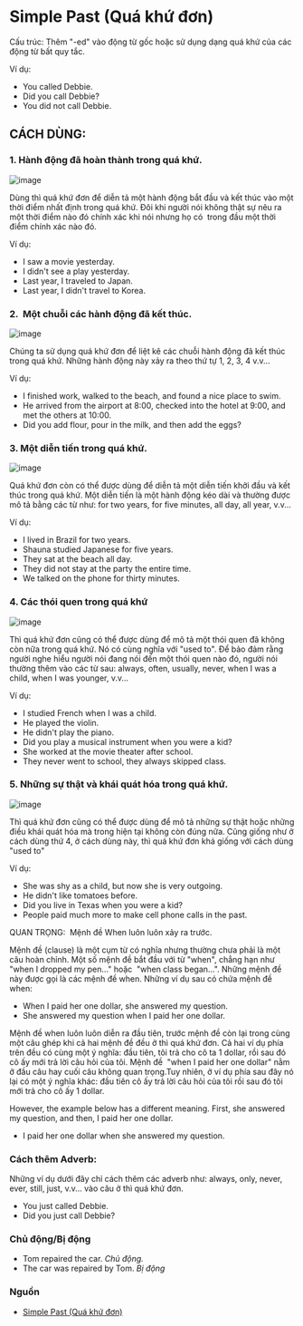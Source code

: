 # Simple Past (Quá khứ đơn)

Cấu trúc: Thêm "-ed" vào động từ gốc hoặc sử dụng dạng quá khứ của các động từ bất quy tắc.

Ví dụ:

-   You called Debbie.
-   Did you call Debbie?
-   You did not call Debbie.

## CÁCH DÙNG:

### 1. Hành động đã hoàn thành trong quá khứ.

![image](https://scontent.fhan17-1.fna.fbcdn.net/v/t39.30808-6/454033047_8000079373406458_4217554956186972699_n.jpg?_nc_cat=100&ccb=1-7&_nc_sid=350b3d&_nc_ohc=UY9AACBbPw8Q7kNvgFzCm7h&_nc_zt=23&_nc_ht=scontent.fhan17-1.fna&_nc_gid=As1koKGKEjfiC69JGhmleTv&oh=00_AYDo_lmU9ixN_utUYZ7FAMqmQvQYI839-Tt6fawOyXVjcg&oe=6761AECE)

Dùng thì quá khứ đơn để diễn tả một hành động bắt đầu và kết thúc vào một thời điểm nhất định trong quá khứ. Đôi khi người nói không thật sự nêu ra một thời điểm nào đó chính xác khi nói nhưng họ có  trong đầu một thời điểm chính xác nào đó.

Ví dụ:

-   I saw a movie yesterday.
-   I didn't see a play yesterday.
-   Last year, I traveled to Japan.
-   Last year, I didn't travel to Korea.

### 2\.  Một chuỗi các hành động đã kết thúc.

![image](https://scontent.fhan17-1.fna.fbcdn.net/v/t39.30808-6/453770481_8000079960073066_3334290672550735931_n.jpg?_nc_cat=101&ccb=1-7&_nc_sid=350b3d&_nc_ohc=KZTrY5GBkugQ7kNvgFnlm6C&_nc_zt=23&_nc_ht=scontent.fhan17-1.fna&_nc_gid=As1koKGKEjfiC69JGhmleTv&oh=00_AYBn6G30bE6t96fBHH9R0Kkrw9og-kgBdhnzS8FP0qPnJA&oe=6761C8B2)

Chúng ta sử dụng quá khứ đơn để liệt kê các chuỗi hành động đã kết thúc trong quá khứ. Những hành động này xảy ra theo thứ tự 1, 2, 3, 4 v.v...

Ví dụ:

-   I finished work, walked to the beach, and found a nice place to swim.
-   He arrived from the airport at 8:00, checked into the hotel at 9:00, and met the others at 10:00.
-   Did you add flour, pour in the milk, and then add the eggs?

### 3\. Một diễn tiến trong quá khứ. 

![image](https://scontent.fhan17-1.fna.fbcdn.net/v/t39.30808-6/453987073_8000079970073065_4477522216039122031_n.jpg?_nc_cat=108&ccb=1-7&_nc_sid=350b3d&_nc_ohc=Q_patYcOaj4Q7kNvgE6Um4f&_nc_zt=23&_nc_ht=scontent.fhan17-1.fna&_nc_gid=As1koKGKEjfiC69JGhmleTv&oh=00_AYC5MYOi1K68wpTIqTeen_hkYVUAlEW6fgwsGshY7p4Jng&oe=6761BCB7)

Quá khứ đơn còn có thể được dùng để diễn tả một diễn tiến khởi đầu và kết thúc trong quá khứ. Một diễn tiến là một hành động kéo dài và thường được mô tả bằng các từ như: for two years, for five minutes, all day, all year, v.v...

Ví dụ:

-   I lived in Brazil for two years.
-   Shauna studied Japanese for five years.
-   They sat at the beach all day.
-   They did not stay at the party the entire time.
-   We talked on the phone for thirty minutes.


### 4\. Các thói quen trong quá khứ

![image](https://scontent.fhan17-1.fna.fbcdn.net/v/t39.30808-6/453874403_8000079963406399_969164925013001863_n.jpg?_nc_cat=100&ccb=1-7&_nc_sid=350b3d&_nc_ohc=uqKA0BE3rewQ7kNvgH1IVFj&_nc_zt=23&_nc_ht=scontent.fhan17-1.fna&_nc_gid=As1koKGKEjfiC69JGhmleTv&oh=00_AYACyaBIsNqT15BE2lgqg6uua2G6pLa2gNgODc-wsSvnQg&oe=6761AE0D)

Thì quá khứ đơn cũng có thể được dùng để mô tả một thói quen đã không còn nữa trong quá khứ. Nó có cùng nghĩa với "used to". Để bảo đảm rằng người nghe hiểu người nói đang nói đến một thói quen nào đó, người nói thường thêm vào các từ sau: always, often, usually, never, when I was a child, when I was younger, v.v...

Ví dụ:

-   I studied French when I was a child.
-   He played the violin.
-   He didn't play the piano.
-   Did you play a musical instrument when you were a kid?
-   She worked at the movie theater after school.
-   They never went to school, they always skipped class.

### 5\. Những sự thật và khái quát hóa trong quá khứ.

![image](https://scontent.fhan17-1.fna.fbcdn.net/v/t39.30808-6/453981226_8000079946739734_7650458478692316905_n.jpg?_nc_cat=108&ccb=1-7&_nc_sid=350b3d&_nc_ohc=V2USf-mS2SEQ7kNvgGXisOM&_nc_zt=23&_nc_ht=scontent.fhan17-1.fna&_nc_gid=As1koKGKEjfiC69JGhmleTv&oh=00_AYAcEUx7mrCxrRPLU6C5VNneSCea-fcKOxVihhyqHVWJ7A&oe=6761CD51)

Thì quá khứ đơn cũng có thể được dùng để mô tả những sự thật hoặc những điều khái quát hóa mà trong hiện tại không còn đúng nữa. Cũng giống như ở cách dùng thứ 4, ở cách dùng này, thì quá khứ đơn khá giống với cách dùng "used to"

Ví dụ:

-   She was shy as a child, but now she is very outgoing.
-   He didn't like tomatoes before.
-   Did you live in Texas when you were a kid?
-   People paid much more to make cell phone calls in the past.

QUAN TRỌNG:  Mệnh đề When luôn luôn xảy ra trước.

Mệnh đề (clause) là một cụm từ có nghĩa nhưng thường chưa phải là một câu hoàn chỉnh. Một số mệnh đề bắt đầu với từ "when", chẳng hạn như "when I dropped my pen..." hoặc  "when class began...". Những mệnh đề này được gọi là các mệnh đề when. Những ví dụ sau có chứa mệnh đề when:

-   When I paid her one dollar, she answered my question.
-   She answered my question when I paid her one dollar.

Mệnh đề when luôn luôn diễn ra đầu tiên, trước mệnh đề còn lại trong cùng một câu ghép khi cả hai mệnh đề đều ở thì quá khứ đơn. Cả hai ví dụ phía trên đều có cùng một ý nghĩa: đầu tiên, tôi trả cho cô ta 1 dollar, rồi sau đó cô ấy mới trả lời câu hỏi của tôi. Mệnh đề  "when I paid her one dollar" nằm ở đầu câu hay cuối câu không quan trọng.Tuy nhiên, ở ví dụ phía sau đây nó lại có một ý nghĩa khác: đầu tiên cô ấy trả lời câu hỏi của tôi rồi sau đó tôi mới trả cho cô ấy 1 dollar.

However, the example below has a different meaning. First, she answered my question, and then, I paid her one dollar.

-   I paid her one dollar when she answered my question.

### Cách thêm Adverb:

Những ví dụ dưới đây chỉ cách thêm các adverb như: always, only, never, ever, still, just, v.v... vào câu ở thì quá khứ đơn.

-   You just called Debbie.
-   Did you just call Debbie?

### Chủ động/Bị động

-   Tom repaired the car. *Chủ động.*
-   The car was repaired by Tom. *Bị động*

### Nguồn
- [Simple Past (Quá khứ đơn)](https://www.facebook.com/notes/409075023430022/)